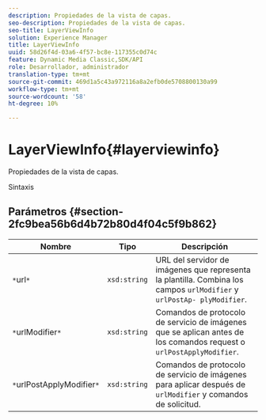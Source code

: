 ```yaml
---
description: Propiedades de la vista de capas.
seo-description: Propiedades de la vista de capas.
seo-title: LayerViewInfo
solution: Experience Manager
title: LayerViewInfo
uuid: 58d26f4d-03a6-4f57-bc8e-117355c0d74c
feature: Dynamic Media Classic,SDK/API
role: Desarrollador, administrador
translation-type: tm+mt
source-git-commit: 469d1a5c43a972116a8a2efb0de5708800130a99
workflow-type: tm+mt
source-wordcount: '58'
ht-degree: 10%

---
```



# LayerViewInfo{#layerviewinfo}

Propiedades de la vista de capas.

Sintaxis

## Parámetros {#section-2fc9bea56b6d4b72b80d4f04c5f9b862}

| Nombre | Tipo | Descripción |
|---|---|---|
| `*`url`*` | `xsd:string` | URL del servidor de imágenes que representa la plantilla. Combina los campos `urlModifier` y `urlPostAp- plyModifier`. |
| `*`urlModifier`*` | `xsd:string` | Comandos de protocolo de servicio de imágenes que se aplican antes de los comandos request o `urlPostApplyModifier`. |
| `*`urlPostApplyModifier`*` | `xsd:string` | Comandos de protocolo de servicio de imágenes para aplicar después de `urlModifier` y comandos de solicitud. |

